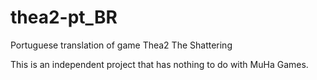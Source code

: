 # thea2-pt_BR
Portuguese translation of game Thea2 The Shattering

This is an independent project that has nothing to do with MuHa Games.
